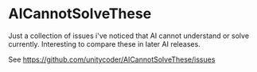 # AICannotSolveThese

Just a collection of issues i've noticed that AI cannot understand or solve currently.
Interesting to compare these in later AI releases.

See https://github.com/unitycoder/AICannotSolveThese/issues
